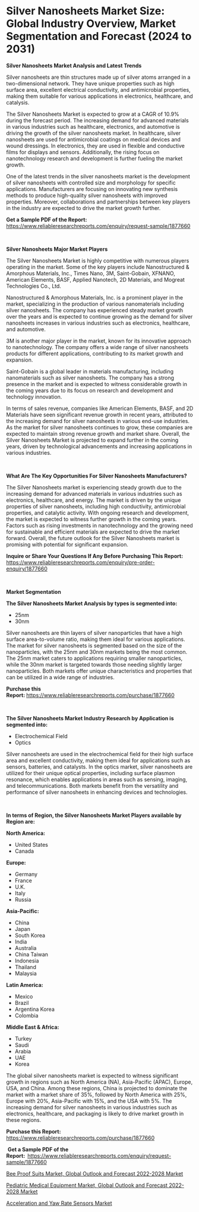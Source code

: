 <p><h1>Silver Nanosheets Market Size: Global Industry Overview, Market Segmentation and Forecast (2024 to 2031)</h1></p><p><strong>Silver Nanosheets Market Analysis and Latest Trends</strong></p>
<p><p>Silver nanosheets are thin structures made up of silver atoms arranged in a two-dimensional network. They have unique properties such as high surface area, excellent electrical conductivity, and antimicrobial properties, making them suitable for various applications in electronics, healthcare, and catalysis.</p><p>The Silver Nanosheets Market is expected to grow at a CAGR of 10.9% during the forecast period. The increasing demand for advanced materials in various industries such as healthcare, electronics, and automotive is driving the growth of the silver nanosheets market. In healthcare, silver nanosheets are used for antimicrobial coatings on medical devices and wound dressings. In electronics, they are used in flexible and conductive films for displays and sensors. Additionally, the rising focus on nanotechnology research and development is further fueling the market growth.</p><p>One of the latest trends in the silver nanosheets market is the development of silver nanosheets with controlled size and morphology for specific applications. Manufacturers are focusing on innovating new synthesis methods to produce high-quality silver nanosheets with improved properties. Moreover, collaborations and partnerships between key players in the industry are expected to drive the market growth further.</p></p>
<p><strong>Get a Sample PDF of the Report:&nbsp;</strong> <a href="https://www.reliableresearchreports.com/enquiry/request-sample/1877660">https://www.reliableresearchreports.com/enquiry/request-sample/1877660</a></p>
<p>&nbsp;</p>
<p><strong>Silver Nanosheets Major Market Players</strong></p>
<p><p>The Silver Nanosheets Market is highly competitive with numerous players operating in the market. Some of the key players include Nanostructured & Amorphous Materials, Inc., Times Nano, 3M, Saint-Gobain, XFNANO, American Elements, BASF, Applied Nanotech, 2D Materials, and Mogreat Technologies Co., Ltd.</p><p>Nanostructured & Amorphous Materials, Inc. is a prominent player in the market, specializing in the production of various nanomaterials including silver nanosheets. The company has experienced steady market growth over the years and is expected to continue growing as the demand for silver nanosheets increases in various industries such as electronics, healthcare, and automotive.</p><p>3M is another major player in the market, known for its innovative approach to nanotechnology. The company offers a wide range of silver nanosheets products for different applications, contributing to its market growth and expansion.</p><p>Saint-Gobain is a global leader in materials manufacturing, including nanomaterials such as silver nanosheets. The company has a strong presence in the market and is expected to witness considerable growth in the coming years due to its focus on research and development and technology innovation.</p><p>In terms of sales revenue, companies like American Elements, BASF, and 2D Materials have seen significant revenue growth in recent years, attributed to the increasing demand for silver nanosheets in various end-use industries. As the market for silver nanosheets continues to grow, these companies are expected to maintain strong revenue growth and market share. Overall, the Silver Nanosheets Market is projected to expand further in the coming years, driven by technological advancements and increasing applications in various industries.</p></p>
<p>&nbsp;</p>
<p><strong>What Are The Key Opportunities For Silver Nanosheets Manufacturers?</strong></p>
<p><p>The Silver Nanosheets market is experiencing steady growth due to the increasing demand for advanced materials in various industries such as electronics, healthcare, and energy. The market is driven by the unique properties of silver nanosheets, including high conductivity, antimicrobial properties, and catalytic activity. With ongoing research and development, the market is expected to witness further growth in the coming years. Factors such as rising investments in nanotechnology and the growing need for sustainable and efficient materials are expected to drive the market forward. Overall, the future outlook for the Silver Nanosheets market is promising with potential for significant expansion.</p></p>
<p><strong>Inquire or Share Your Questions If Any Before Purchasing This Report:</strong> <a href="https://www.reliableresearchreports.com/enquiry/pre-order-enquiry/1877660">https://www.reliableresearchreports.com/enquiry/pre-order-enquiry/1877660</a></p>
<p>&nbsp;</p>
<p><strong>Market Segmentation</strong></p>
<p><strong>The Silver Nanosheets Market Analysis by types is segmented into:</strong></p>
<p><ul><li>25nm</li><li>30nm</li></ul></p>
<p><p>Silver nanosheets are thin layers of silver nanoparticles that have a high surface area-to-volume ratio, making them ideal for various applications. The market for silver nanosheets is segmented based on the size of the nanoparticles, with the 25nm and 30nm markets being the most common. The 25nm market caters to applications requiring smaller nanoparticles, while the 30nm market is targeted towards those needing slightly larger nanoparticles. Both markets offer unique characteristics and properties that can be utilized in a wide range of industries.</p></p>
<p><strong>Purchase this Report:&nbsp;</strong><a href="https://www.reliableresearchreports.com/purchase/1877660">https://www.reliableresearchreports.com/purchase/1877660</a></p>
<p>&nbsp;</p>
<p><strong>The Silver Nanosheets Market Industry Research by Application is segmented into:</strong></p>
<p><ul><li>Electrochemical Field</li><li>Optics</li></ul></p>
<p><p>Silver nanosheets are used in the electrochemical field for their high surface area and excellent conductivity, making them ideal for applications such as sensors, batteries, and catalysts. In the optics market, silver nanosheets are utilized for their unique optical properties, including surface plasmon resonance, which enables applications in areas such as sensing, imaging, and telecommunications. Both markets benefit from the versatility and performance of silver nanosheets in enhancing devices and technologies.</p></p>
<p>&nbsp;</p>
<p><strong>In terms of Region, the Silver Nanosheets Market Players available by Region are:</strong></p>
<p>
    <p> <strong> North America: </strong>
        <ul>
            <li>United States</li>
            <li>Canada</li>
        </ul>
        </p> 
    <p> <strong> Europe: </strong>
        <ul>
            <li>Germany</li>
            <li>France</li>
            <li>U.K.</li>
            <li>Italy</li>
            <li>Russia</li>
        </ul>
        </p> 
    <p> <strong> Asia-Pacific: </strong>
        <ul>
            <li>China</li>
            <li>Japan</li>
            <li>South Korea</li>
            <li>India</li>
            <li>Australia</li>
            <li>China Taiwan</li>
            <li>Indonesia</li>
            <li>Thailand</li>
            <li>Malaysia</li>
        </ul>
        </p> 
    <p> <strong> Latin America: </strong>
        <ul>
            <li>Mexico</li>
            <li>Brazil</li>
            <li>Argentina Korea</li>
            <li>Colombia</li>
        </ul>
        </p> 
    <p> <strong> Middle East & Africa: </strong>
        <ul>
            <li>Turkey</li>
            <li>Saudi</li>
            <li>Arabia</li>
            <li>UAE</li>
            <li>Korea</li>
        </ul>
    </p>
    </p>
<p><p>The global silver nanosheets market is expected to witness significant growth in regions such as North America (NA), Asia-Pacific (APAC), Europe, USA, and China. Among these regions, China is projected to dominate the market with a market share of 35%, followed by North America with 25%, Europe with 20%, Asia-Pacific with 15%, and the USA with 5%. The increasing demand for silver nanosheets in various industries such as electronics, healthcare, and packaging is likely to drive market growth in these regions.</p></p>
<p><strong>Purchase this Report: </strong><a href="https://www.reliableresearchreports.com/purchase/1877660">https://www.reliableresearchreports.com/purchase/1877660</a></p>
<p>&nbsp;<strong>Get a Sample PDF of the Report:&nbsp;&nbsp;</strong><a href="https://www.reliableresearchreports.com/enquiry/request-sample/1877660">https://www.reliableresearchreports.com/enquiry/request-sample/1877660</a></p>
<p><strong></strong></p>
<p><p><a href="https://www.linkedin.com/pulse/bee-proof-suits-market-global-outlook-forecast-2022-2028-size-qbujc?trackingId=URuaNQZ3GWWqlo5PBJWD0g%3D%3D">Bee Proof Suits Market, Global Outlook and Forecast 2022-2028 Market</a></p><p><a href="https://www.linkedin.com/pulse/pediatric-medical-equipment-market-global-outlook-forecast-2022-2028-2fi0c?trackingId=RSQtKnq%2BMtpWL2ATvK9teQ%3D%3D">Pediatric Medical Equipment Market, Global Outlook and Forecast 2022-2028 Market</a></p><p><a href="https://github.com/RickHolmes3/Market-Research-Report-List-4/blob/main/acceleration-and-yaw-rate-sensors-market.md">Acceleration and Yaw Rate Sensors Market</a></p></p>